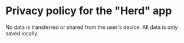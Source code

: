 # Privacy policy for the "Herd" app

No data is transferred or shared from the user's device. All data is only saved locally.
